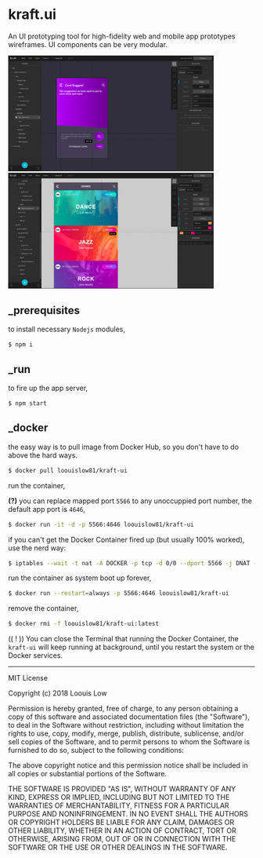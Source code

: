 # kraft.ui

An UI prototyping tool for high-fidelity web and mobile app prototypes wireframes. UI components can be very modular.

<p align="left">
  <img src="Screenshot_1.jpeg" width="420">
  <img src="Screenshot_2.jpeg" width="420">
</p>

## _prerequisites

to install necessary `Nodejs` modules,

```bash
$ npm i
```

## _run

to fire up the app server,

```bash
$ npm start
```

## _docker

the easy way is to pull image from Docker Hub, so you don't have to do above the hard ways.

```bash
$ docker pull loouislow81/kraft-ui
```

run the container,

**(?)** you can replace mapped port `5566` to any unoccuppied port number, the default app port is `4646`,

```bash
$ docker run -it -d -p 5566:4646 loouislow81/kraft-ui
```

if you can't get the Docker Container fired up (but usually 100% worked), use the nerd way:

```bash
$ iptables --wait -t nat -A DOCKER -p tcp -d 0/0 --dport 5566 -j DNAT --to-destination 172.17.0.2:5566
```

run the container as system boot up forever,

```bash
$ docker run --restart=always -p 5566:4646 loouislow81/kraft-ui
```

remove the container,

```bash
$ docker rmi -f loouislow81/kraft-ui:latest
```

(( ! )) You can close the Terminal that running the Docker Container, the `kraft-ui` will keep running at background, until you restart the system or the Docker services.

---

MIT License

Copyright (c) 2018 Loouis Low

Permission is hereby granted, free of charge, to any person obtaining a copy
of this software and associated documentation files (the "Software"), to deal
in the Software without restriction, including without limitation the rights
to use, copy, modify, merge, publish, distribute, sublicense, and/or sell
copies of the Software, and to permit persons to whom the Software is
furnished to do so, subject to the following conditions:

The above copyright notice and this permission notice shall be included in all
copies or substantial portions of the Software.

THE SOFTWARE IS PROVIDED "AS IS", WITHOUT WARRANTY OF ANY KIND, EXPRESS OR
IMPLIED, INCLUDING BUT NOT LIMITED TO THE WARRANTIES OF MERCHANTABILITY,
FITNESS FOR A PARTICULAR PURPOSE AND NONINFRINGEMENT. IN NO EVENT SHALL THE
AUTHORS OR COPYRIGHT HOLDERS BE LIABLE FOR ANY CLAIM, DAMAGES OR OTHER
LIABILITY, WHETHER IN AN ACTION OF CONTRACT, TORT OR OTHERWISE, ARISING FROM,
OUT OF OR IN CONNECTION WITH THE SOFTWARE OR THE USE OR OTHER DEALINGS IN THE
SOFTWARE.
